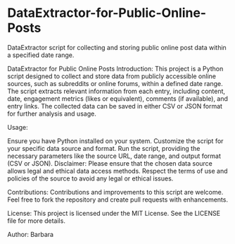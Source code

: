 # DataExtractor-for-Public-Online-Posts
DataExtractor script for collecting and storing public online post data within a specified date range.

DataExtractor for Public Online Posts
Introduction:
This project is a Python script designed to collect and store data from publicly accessible online sources, such as subreddits or online forums, within a defined date range. The script extracts relevant information from each entry, including content, date, engagement metrics (likes or equivalent), comments (if available), and entry links. The collected data can be saved in either CSV or JSON format for further analysis and usage.

Usage:

Ensure you have Python installed on your system.
Customize the script for your specific data source and format.
Run the script, providing the necessary parameters like the source URL, date range, and output format (CSV or JSON).
Disclaimer:
Please ensure that the chosen data source allows legal and ethical data access methods. Respect the terms of use and policies of the source to avoid any legal or ethical issues.

Contributions:
Contributions and improvements to this script are welcome. Feel free to fork the repository and create pull requests with enhancements.

License:
This project is licensed under the MIT License. See the LICENSE file for more details.

Author:
Barbara
